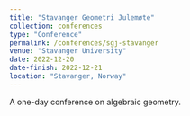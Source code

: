 ```yaml
---
title: "Stavanger Geometri Julemøte"
collection: conferences
type: "Conference"
permalink: /conferences/sgj-stavanger
venue: "Stavanger University"
date: 2022-12-20
date-finish: 2022-12-21
location: "Stavanger, Norway"
---
```


A one-day conference on algebraic geometry.
